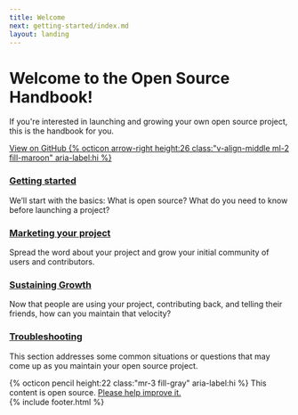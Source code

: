 ```yaml
---
title: Welcome
next: getting-started/index.md
layout: landing
---
```


<div class="container-narrow text-center landing-intro">
  <h1>Welcome to the Open Source Handbook!</h1>
  <p class="mb-md-5 lead">
    If you're interested in launching and growing your own open source project, this is the handbook for you.
  </p>
  <a href="https://github.com/{{ site.github.repository_nwo }}">View on GitHub {% octicon arrow-right height:26 class:"v-align-middle ml-2 fill-maroon" aria-label:hi %}</a>
</div>

<div class="container-wide">
  <div class="clearfix gut-3 card-landing">
    <div class="col-md-6 mt-4 mt-lg-7">
      <div class="card p-4">
        <h3>
          <a href="{{ site.baseurl }}/getting-started/">Getting started</a>
        </h3>
        <p class="mb-0">
          We’ll start with the basics: What is open source? What do you need to know before launching a project?
        </p>
      </div>
    </div>
    <div class="col-md-6 mt-4 mt-lg-7">
      <div class="card p-4">
        <h3>
          <a href="{{ site.baseurl }}/marketing/">Marketing your project</a>
        </h3>
        <p class="mb-0">
          Spread the word about your project and grow your initial community of users and contributors.
        </p>
      </div>
    </div>
    <div class="col-md-6 mt-4 mt-lg-5">
      <div class="card p-4">
        <h3>
          <a href="{{ site.baseurl }}/sustaining/">Sustaining Growth</a>
        </h3>
        <p class="mb-0">
          Now that people are using your project, contributing back, and telling their friends, how can you maintain that velocity?
        </p>
      </div>
    </div>
    <div class="col-md-6 mt-4 mt-lg-5">
      <div class="card p-4">
        <h3>
          <a href="{{ site.baseurl }}/troubleshooting/">Troubleshooting</a>
        </h3>
        <p class="mb-0">
          This section addresses some common situations or questions that may come up as you maintain your open source project.
        </p>
      </div>
    </div>
  </div>
</div><!--end container-wide-->

<div class="container-narrow mb-0 my-4 my-md-7">
  <div class="border text-center p-3 p-md-4">
    {% octicon pencil height:22 class:"mr-3 fill-gray" aria-label:hi %}
    <span class="d-block d-md-inline">This content is open source.</span>
    <a data-proofer-ignore href="https://github.com/{{ site.github.repository_nwo }}/edit/{{ site.branch }}/{{ page.path }}" class="d-block d-md-inline">
      Please help improve it.
    </a>
  </div>
  {% include footer.html %}
</div>
